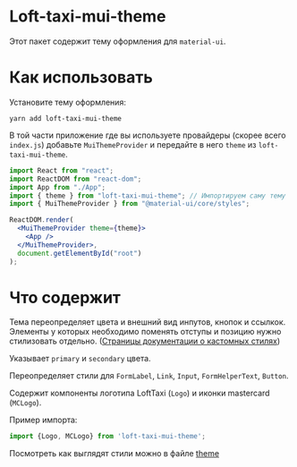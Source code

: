 # Loft-taxi-mui-theme

Этот пакeт содержит тему оформления для `material-ui`.

# Как использовать

Установите тему оформления:

```
yarn add loft-taxi-mui-theme
```

В той части приложение где вы используете провайдеры (скорее всего `index.js`) добавьте `MuiThemeProvider` и передайте в него `theme` из `loft-taxi-mui-theme`.

```jsx
import React from "react";
import ReactDOM from "react-dom";
import App from "./App";
import { theme } from "loft-taxi-mui-theme"; // Импортируем саму тему
import { MuiThemeProvider } from "@material-ui/core/styles";

ReactDOM.render(
  <MuiThemeProvider theme={theme}>
    <App />
  </MuiThemeProvider>,
  document.getElementById("root")
);
```

# Что содержит

Тема переопределяет цвета и внешний вид инпутов, кнопок и ссылкок. Элементы у которых необходимо поменять отступы и позицию нужно стилизовать отдельно. ([Страницы документации о кастомных стилях](https://material-ui.com/customization/components/))

Указывает `primary` и `secondary` цвета.

Переопределяет стили для `FormLabel`, `Link`, `Input`, `FormHelperText`, `Button`.

Содержит компоненты логотипа LoftTaxi (`Logo`) и иконки mastercard (`MCLogo`).

Пример импорта:

```jsx
import {Logo, MCLogo} from 'loft-taxi-mui-theme';
```

Посмотреть как выглядят стили можно в файле [theme](https://github.com/satansdeer/loft-taxi-mui-theme/blob/master/src/theme.js)
